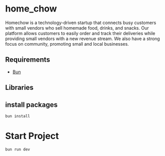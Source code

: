 # home_chow

Homechow is a technology-driven startup that connects busy customers with small vendors who sell homemade food, drinks, and snacks. Our platform allows customers to easily order and track their deliveries while providing small vendors with a new revenue stream. We also have a strong focus on community, promoting small and local businesses.

## Requirements

- [Bun](https://bun.sh/)

## Libraries

## install packages

`bun install`

# Start Project

`bun run dev`
